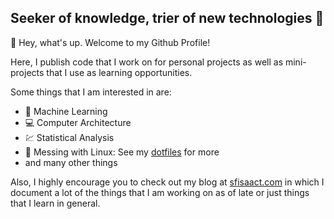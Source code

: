 ## Seeker of knowledge, trier of new technologies 🔮
👋 Hey, what's up. Welcome to my Github Profile!

Here, I publish code that I work on for personal projects as well as mini-projects that I use as learning opportunities. 

Some things that I am interested in are:
* 🧠 Machine Learning
* 💻 Computer Architecture
* 💹 Statistical Analysis
* 🧰 Messing with Linux: See my [dotfiles](https://github.com/Isaac-To/dotfiles) for more
* and many other things

Also, I highly encourage you to check out my blog at [sfisaact.com](https://sfisaact.com/) in which I document a lot of the things that I am working on as of late or just things that I learn in general.
